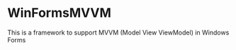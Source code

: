WinFormsMVVM
============

This is a framework to support MVVM (Model View ViewModel) in Windows Forms

